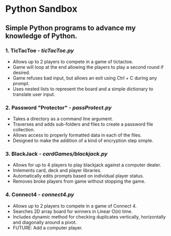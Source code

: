 # Python Sandbox
## Simple Python programs to advance my knowledge of Python.

### 1. TicTacToe - *ticTacToe.py*
* Allows up to 2 players to compete in a game of tictactoe.
* Game will loop at the end allowing the players to play a second round if desired.
* Game refuses bad input, but allows an exit using Ctrl + C during any prompt.
* Uses nested lists to represent the board and a simple dictionary to translate user input.

### 2. Password "Protector" - *passProtect.py*
* Takes a directory as a command line argument.
* Traverses and adds sub-folders and files to create a password file collection.
* Allows access to properly formatted data in each of the files.
* Designed to make the addition of a kind of encryption step simple.

### 3. BlackJack - *cardGames/blackjack.py*
* Allows for up to 4 players to play blackjack against a computer dealer.
* Imlements card, deck and player libraries.
* Automatically edits prompts based on individual player status.
* Removes broke players from game without stopping the game.

### 4. Connect4 - *connect4.py*
* Allows up to 2 players to compete in a game of Connect 4.
* Searches 2D array board for winners in Linear O(n) time.
* Includes dynamic method for checking duplicates vertically, horizontally and diagonally around a pivot.
* FUTURE: Add a computer player.
